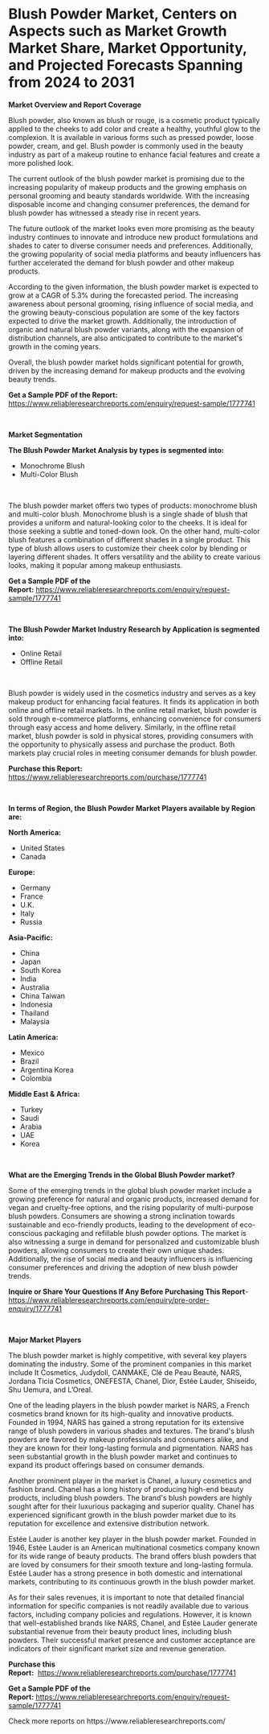 <p><h1>Blush Powder Market, Centers on Aspects such as Market Growth Market Share, Market Opportunity, and Projected Forecasts Spanning from 2024 to 2031</h1></p><p><strong>Market Overview and Report Coverage</strong></p>
<p><p>Blush powder, also known as blush or rouge, is a cosmetic product typically applied to the cheeks to add color and create a healthy, youthful glow to the complexion. It is available in various forms such as pressed powder, loose powder, cream, and gel. Blush powder is commonly used in the beauty industry as part of a makeup routine to enhance facial features and create a more polished look.</p><p>The current outlook of the blush powder market is promising due to the increasing popularity of makeup products and the growing emphasis on personal grooming and beauty standards worldwide. With the increasing disposable income and changing consumer preferences, the demand for blush powder has witnessed a steady rise in recent years.</p><p>The future outlook of the market looks even more promising as the beauty industry continues to innovate and introduce new product formulations and shades to cater to diverse consumer needs and preferences. Additionally, the growing popularity of social media platforms and beauty influencers has further accelerated the demand for blush powder and other makeup products.</p><p>According to the given information, the blush powder market is expected to grow at a CAGR of 5.3% during the forecasted period. The increasing awareness about personal grooming, rising influence of social media, and the growing beauty-conscious population are some of the key factors expected to drive the market growth. Additionally, the introduction of organic and natural blush powder variants, along with the expansion of distribution channels, are also anticipated to contribute to the market's growth in the coming years.</p><p>Overall, the blush powder market holds significant potential for growth, driven by the increasing demand for makeup products and the evolving beauty trends.</p></p>
<p><strong>Get a Sample PDF of the Report:</strong> <a href="https://www.reliableresearchreports.com/enquiry/request-sample/1777741">https://www.reliableresearchreports.com/enquiry/request-sample/1777741</a></p>
<p>&nbsp;</p>
<p><strong>Market Segmentation</strong></p>
<p><strong>The Blush Powder Market Analysis by types is segmented into:</strong></p>
<p><ul><li>Monochrome Blush</li><li>Multi-Color Blush</li></ul></p>
<p>&nbsp;</p>
<p><p>The blush powder market offers two types of products: monochrome blush and multi-color blush. Monochrome blush is a single shade of blush that provides a uniform and natural-looking color to the cheeks. It is ideal for those seeking a subtle and toned-down look. On the other hand, multi-color blush features a combination of different shades in a single product. This type of blush allows users to customize their cheek color by blending or layering different shades. It offers versatility and the ability to create various looks, making it popular among makeup enthusiasts.</p></p>
<p><strong>Get a Sample PDF of the Report:</strong>&nbsp;<a href="https://www.reliableresearchreports.com/enquiry/request-sample/1777741">https://www.reliableresearchreports.com/enquiry/request-sample/1777741</a></p>
<p>&nbsp;</p>
<p><strong>The Blush Powder Market Industry Research by Application is segmented into:</strong></p>
<p><ul><li>Online Retail</li><li>Offline Retail</li></ul></p>
<p>&nbsp;</p>
<p><p>Blush powder is widely used in the cosmetics industry and serves as a key makeup product for enhancing facial features. It finds its application in both online and offline retail markets. In the online retail market, blush powder is sold through e-commerce platforms, enhancing convenience for consumers through easy access and home delivery. Similarly, in the offline retail market, blush powder is sold in physical stores, providing consumers with the opportunity to physically assess and purchase the product. Both markets play crucial roles in meeting consumer demands for blush powder.</p></p>
<p><strong>Purchase this Report:</strong>&nbsp; <a href="https://www.reliableresearchreports.com/purchase/1777741">https://www.reliableresearchreports.com/purchase/1777741</a></p>
<p>&nbsp;</p>
<p><strong>In terms of Region, the Blush Powder Market Players available by Region are:</strong></p>
<p>
    <p> <strong> North America: </strong>
        <ul>
            <li>United States</li>
            <li>Canada</li>
        </ul>
        </p> 
    <p> <strong> Europe: </strong>
        <ul>
            <li>Germany</li>
            <li>France</li>
            <li>U.K.</li>
            <li>Italy</li>
            <li>Russia</li>
        </ul>
        </p> 
    <p> <strong> Asia-Pacific: </strong>
        <ul>
            <li>China</li>
            <li>Japan</li>
            <li>South Korea</li>
            <li>India</li>
            <li>Australia</li>
            <li>China Taiwan</li>
            <li>Indonesia</li>
            <li>Thailand</li>
            <li>Malaysia</li>
        </ul>
        </p> 
    <p> <strong> Latin America: </strong>
        <ul>
            <li>Mexico</li>
            <li>Brazil</li>
            <li>Argentina Korea</li>
            <li>Colombia</li>
        </ul>
        </p> 
    <p> <strong> Middle East & Africa: </strong>
        <ul>
            <li>Turkey</li>
            <li>Saudi</li>
            <li>Arabia</li>
            <li>UAE</li>
            <li>Korea</li>
        </ul>
    </p>
    </p>
<p>&nbsp;</p>
<p><strong>What are the Emerging Trends in the Global Blush Powder market?</strong></p>
<p><p>Some of the emerging trends in the global blush powder market include a growing preference for natural and organic products, increased demand for vegan and cruelty-free options, and the rising popularity of multi-purpose blush powders. Consumers are showing a strong inclination towards sustainable and eco-friendly products, leading to the development of eco-conscious packaging and refillable blush powder options. The market is also witnessing a surge in demand for personalized and customizable blush powders, allowing consumers to create their own unique shades. Additionally, the rise of social media and beauty influencers is influencing consumer preferences and driving the adoption of new blush powder trends.</p></p>
<p><strong>Inquire or Share Your Questions If Any Before Purchasing This Report</strong>- <a href="https://www.reliableresearchreports.com/enquiry/pre-order-enquiry/1777741">https://www.reliableresearchreports.com/enquiry/pre-order-enquiry/1777741</a></p>
<p>&nbsp;</p>
<p><strong>Major Market Players</strong></p>
<p><p>The blush powder market is highly competitive, with several key players dominating the industry. Some of the prominent companies in this market include It Cosmetics, Judydoll, CANMAKE, Clé de Peau Beauté, NARS, Jordana Ticia Cosmetics, ONEFESTA, Chanel, Dior, Estée Lauder, Shiseido, Shu Uemura, and L’Oreal. </p><p>One of the leading players in the blush powder market is NARS, a French cosmetics brand known for its high-quality and innovative products. Founded in 1994, NARS has gained a strong reputation for its extensive range of blush powders in various shades and textures. The brand's blush powders are favored by makeup professionals and consumers alike, and they are known for their long-lasting formula and pigmentation. NARS has seen substantial growth in the blush powder market and continues to expand its product offerings based on consumer demands. </p><p>Another prominent player in the market is Chanel, a luxury cosmetics and fashion brand. Chanel has a long history of producing high-end beauty products, including blush powders. The brand's blush powders are highly sought after for their luxurious packaging and superior quality. Chanel has experienced significant growth in the blush powder market due to its reputation for excellence and extensive distribution network.</p><p>Estée Lauder is another key player in the blush powder market. Founded in 1946, Estée Lauder is an American multinational cosmetics company known for its wide range of beauty products. The brand offers blush powders that are loved by consumers for their smooth texture and long-lasting formula. Estée Lauder has a strong presence in both domestic and international markets, contributing to its continuous growth in the blush powder market.</p><p>As for their sales revenues, it is important to note that detailed financial information for specific companies is not readily available due to various factors, including company policies and regulations. However, it is known that well-established brands like NARS, Chanel, and Estée Lauder generate substantial revenue from their beauty product lines, including blush powders. Their successful market presence and customer acceptance are indicators of their significant market size and revenue generation.</p></p>
<p><strong>Purchase this Report:</strong>&nbsp;&nbsp;<a href="https://www.reliableresearchreports.com/purchase/1777741">https://www.reliableresearchreports.com/purchase/1777741</a></p>
<p></p>
<p><strong>Get a Sample PDF of the Report:</strong>&nbsp;<a href="https://www.reliableresearchreports.com/enquiry/request-sample/1777741">https://www.reliableresearchreports.com/enquiry/request-sample/1777741</a></p>
<p>Check more reports on https://www.reliableresearchreports.com/</p>